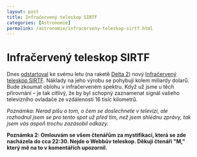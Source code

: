```yaml
---
layout: post
title: Infračervený teleskop SIRTF
categories: [Astronomie]
permalink: /astronomie/infracerveny-teleskop-sirtf.html
---
```

# Infračervený teleskop SIRTF

Dnes [odstartoval](http://www.spaceflightnow.com/delta/d298/) ke svému letu (na raketě [Delta 2](http://mek.kosmo.cz/nosice/usa/delta/index.htm#delta2)) nový [Infračervený teleskop SIRTF](http://sirtf.caltech.edu/). Náklady na jeho výrobu se pohybují kolem miliardy dolarů. Bude zkoumat oblohu v infračerveném spektru. Když už jsme u těch přirovnání – je tak citlivý, že by byl schopný zaznamenat signál vašeho televizního ovladače ze vzdálenosti 16 tisíc kilometrů.

_Poznámka: Nerad píšu o tom, o čem se doslechnete v televizi, ale rozhodnul jsem se pro tento spot už před tím, než jsem shlédnu zprávy, tak jsem vás aspoň trochu zazásobil odkazy._

**Poznámka 2: Omlouvám se všem čtenářům za mystifikaci, která se zde nacházela do cca 22:30. Nejde o Webbův teleskop. Děkuji čtenáři "M," který mě na to v komentářích upozornil.**

